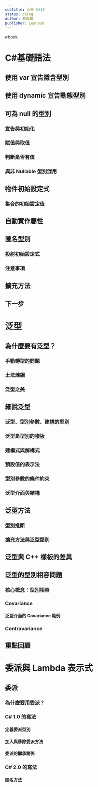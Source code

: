 ```yaml
---
subtitle: 涵蓋 C#10
status: doing
author: 蔡煥麟
publisher: Leanpub
---
```

#book
# C#基礎語法

## 使用 var 宣告隱含型別

## 使用 dynamic 宣告動態型別

## 可為 null 的型別

### 宣告與初始化

### 賦值與取值

### 判斷是否有值

### 與非 Nullable 型別混用

## 物件初始設定式

### 集合的初始設定值

## 自動實作屬性

## 匿名型別

### 投射初始設定式

### 注意事項

## 擴充方法

## 下一步

# 泛型

## 為什麼要有泛型？

### 手動轉型的問題

### 土法煉鋼

### 泛型之美

## 細說泛型

### 泛型、型別參數、建構的型別

### 泛型是型別的樣板

### 建構式與解構式

### 預設值的表示法

### 型別參數的條件約束

### 泛型介面與結構

## 泛型方法

### 型別推斷

### 擴充方法與泛型類別

## 泛型與 C++ 樣板的差異

## 泛型的型別相容問題

### 核心概念：型別相容

### Covariance

#### 泛型介面的 Covariance 範例

### Contravariance

## 重點回顧

# 委派與 Lambda 表示式

## 委派

### 為什麼要用委派？

### C# 1.0 的寫法

#### 定義委派型別

#### 加入與移除委派方法

#### 委派的繼承關係

### C# 2.0 的寫法

#### 匿名方法

